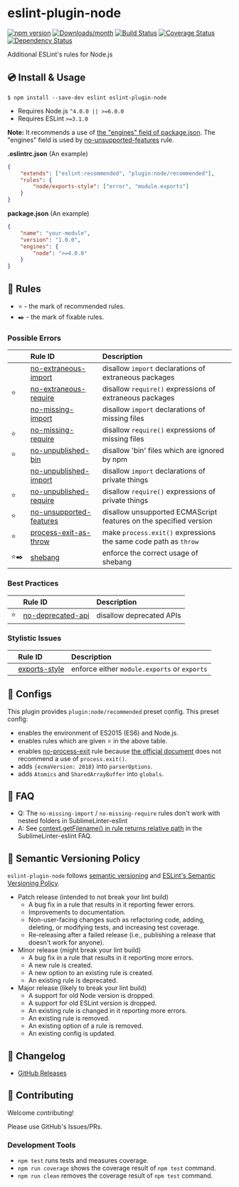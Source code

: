 # eslint-plugin-node

[![npm version](https://img.shields.io/npm/v/eslint-plugin-node.svg)](https://www.npmjs.com/package/eslint-plugin-node)
[![Downloads/month](https://img.shields.io/npm/dm/eslint-plugin-node.svg)](http://www.npmtrends.com/eslint-plugin-node)
[![Build Status](https://travis-ci.org/mysticatea/eslint-plugin-node.svg?branch=master)](https://travis-ci.org/mysticatea/eslint-plugin-node)
[![Coverage Status](https://codecov.io/gh/mysticatea/eslint-plugin-node/branch/master/graph/badge.svg)](https://codecov.io/gh/mysticatea/eslint-plugin-node)
[![Dependency Status](https://david-dm.org/mysticatea/eslint-plugin-node.svg)](https://david-dm.org/mysticatea/eslint-plugin-node)

Additional ESLint's rules for Node.js

## 💿 Install & Usage

```
$ npm install --save-dev eslint eslint-plugin-node
```

- Requires Node.js `^4.0.0 || >=6.0.0`
- Requires ESLint `>=3.1.0`

**Note:** It recommends a use of [the "engines" field of package.json](https://docs.npmjs.com/files/package.json#engines). The "engines" field is used by [no-unsupported-features](docs/rules/no-unsupported-features.md) rule.

**.eslintrc.json** (An example)

```json
{
    "extends": ["eslint:recommended", "plugin:node/recommended"],
    "rules": {
        "node/exports-style": ["error", "module.exports"]
    }
}
```

**package.json** (An example)

```json
{
    "name": "your-module",
    "version": "1.0.0",
    "engines": {
        "node": ">=4.0.0"
    }
}
```

## 📖 Rules

- ⭐️ - the mark of recommended rules.
- ✒️ - the mark of fixable rules.

<!--RULES_TABLE_START-->
### Possible Errors
|    | Rule ID | Description |
|:---|:--------|:------------|
|  | [no-extraneous-import](./docs/rules/no-extraneous-import.md) | disallow `import` declarations of extraneous packages |
| ⭐️ | [no-extraneous-require](./docs/rules/no-extraneous-require.md) | disallow `require()` expressions of extraneous packages |
|  | [no-missing-import](./docs/rules/no-missing-import.md) | disallow `import` declarations of missing files |
| ⭐️ | [no-missing-require](./docs/rules/no-missing-require.md) | disallow `require()` expressions of missing files |
| ⭐️ | [no-unpublished-bin](./docs/rules/no-unpublished-bin.md) | disallow 'bin' files which are ignored by npm |
|  | [no-unpublished-import](./docs/rules/no-unpublished-import.md) | disallow `import` declarations of private things |
| ⭐️ | [no-unpublished-require](./docs/rules/no-unpublished-require.md) | disallow `require()` expressions of private things |
| ⭐️ | [no-unsupported-features](./docs/rules/no-unsupported-features.md) | disallow unsupported ECMAScript features on the specified version |
| ⭐️ | [process-exit-as-throw](./docs/rules/process-exit-as-throw.md) | make `process.exit()` expressions the same code path as `throw` |
| ⭐️✒️ | [shebang](./docs/rules/shebang.md) | enforce the correct usage of shebang |

### Best Practices
|    | Rule ID | Description |
|:---|:--------|:------------|
| ⭐️ | [no-deprecated-api](./docs/rules/no-deprecated-api.md) | disallow deprecated APIs |

### Stylistic Issues
|    | Rule ID | Description |
|:---|:--------|:------------|
|  | [exports-style](./docs/rules/exports-style.md) | enforce either `module.exports` or `exports` |

<!--RULES_TABLE_END-->

## 🔧 Configs

This plugin provides `plugin:node/recommended` preset config.
This preset config:

- enables the environment of ES2015 (ES6) and Node.js.
- enables rules which are given :star: in the above table.
- enables [no-process-exit](http://eslint.org/docs/rules/no-process-exit) rule because [the official document](https://nodejs.org/api/process.html#process_process_exit_code) does not recommend a use of `process.exit()`.
- adds `{ecmaVersion: 2018}` into `parserOptions`.
- adds `Atomics` and `SharedArrayBuffer` into `globals`.

## 👫 FAQ

- Q: The `no-missing-import` / `no-missing-require` rules don't work with nested folders in SublimeLinter-eslint
- A: See [context.getFilename() in rule returns relative path](https://github.com/roadhump/SublimeLinter-eslint#contextgetfilename-in-rule-returns-relative-path) in the SublimeLinter-eslint FAQ.

## 🚥 Semantic Versioning Policy

`eslint-plugin-node` follows [semantic versioning](http://semver.org/) and [ESLint's Semantic Versioning Policy](https://github.com/eslint/eslint#semantic-versioning-policy).

- Patch release (intended to not break your lint build)
    - A bug fix in a rule that results in it reporting fewer errors.
    - Improvements to documentation.
    - Non-user-facing changes such as refactoring code, adding, deleting, or modifying tests, and increasing test coverage.
    - Re-releasing after a failed release (i.e., publishing a release that doesn't work for anyone).
- Minor release (might break your lint build)
    - A bug fix in a rule that results in it reporting more errors.
    - A new rule is created.
    - A new option to an existing rule is created.
    - An existing rule is deprecated.
- Major release (likely to break your lint build)
    - A support for old Node version is dropped.
    - A support for old ESLint version is dropped.
    - An existing rule is changed in it reporting more errors.
    - An existing rule is removed.
    - An existing option of a rule is removed.
    - An existing config is updated.

## 📰 Changelog

- [GitHub Releases](https://github.com/mysticatea/eslint-plugin-node/releases)

## 💎 Contributing

Welcome contributing!

Please use GitHub's Issues/PRs.

### Development Tools

- `npm test` runs tests and measures coverage.
- `npm run coverage` shows the coverage result of `npm test` command.
- `npm run clean` removes the coverage result of `npm test` command.
